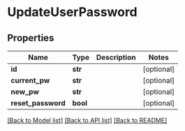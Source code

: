 # UpdateUserPassword

## Properties
Name | Type | Description | Notes
------------ | ------------- | ------------- | -------------
**id** | **str** |  | [optional] 
**current_pw** | **str** |  | [optional] 
**new_pw** | **str** |  | [optional] 
**reset_password** | **bool** |  | [optional] 

[[Back to Model list]](../README.md#documentation-for-models) [[Back to API list]](../README.md#documentation-for-api-endpoints) [[Back to README]](../README.md)

